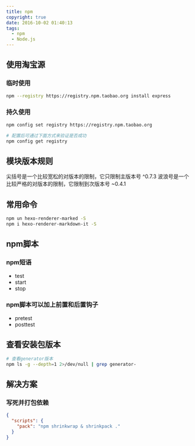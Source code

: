 ```yaml
---
title: npm
copyright: true
date: 2016-10-02 01:40:13
tags:
  - npm
  - Node.js
---
```


## 使用淘宝源

### 临时使用
```bash
npm --registry https://registry.npm.taobao.org install express
```

### 持久使用
```bash
npm config set registry https://registry.npm.taobao.org

# 配置后可通过下面方式来验证是否成功
npm config get registry
```

## 模块版本规则
尖括号是一个比较宽松的对版本的限制，它只限制主版本号 ^0.7.3
波浪号是一个比较严格的对版本的限制，它限制到次版本号 ~0.4.1


## 常用命令
```bash
npm un hexo-renderer-marked -S
npm i hexo-renderer-markdown-it -S
```


## npm脚本

### npm短语
- test
- start
- stop

### npm脚本可以加上前置和后置钩子
- pretest
- posttest


## 查看安装包版本
```bash
# 查看generator版本
npm ls -g --depth=1 2>/dev/null | grep generator-
```

## 解决方案

### 写死并打包依赖
```json
{
  "scripts": {
    "pack": "npm shrinkwrap & shrinkpack ."
  }
}
```
